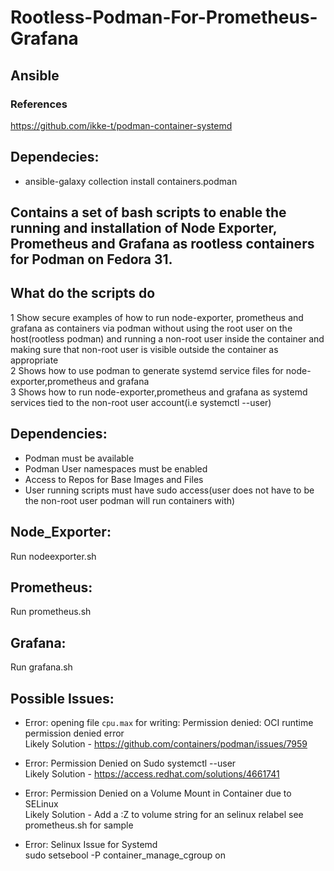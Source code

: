 # Rootless-Podman-For-Prometheus-Grafana

## Ansible 

### References
https://github.com/ikke-t/podman-container-systemd

## Dependecies:<br/>
- ansible-galaxy collection install containers.podman

## Contains a set of bash scripts to enable the running and installation of Node Exporter, Prometheus and Grafana as rootless containers for Podman on Fedora 31.

## What do the scripts do<br/>
1 Show secure examples of how to run node-exporter, prometheus and grafana as containers via podman without using the root user on the host(rootless podman) and running a non-root user inside the container and making sure that non-root user is visible outside the container as appropriate<br/>
2 Shows how to use podman to generate systemd service files for node-exporter,prometheus and grafana<br/>
3 Shows how to run node-exporter,prometheus and grafana as systemd services tied to the non-root user account(i.e systemctl --user)<br/>

## Dependencies:<br/>
- Podman must be available
- Podman User namespaces must be enabled
- Access to Repos for Base Images and Files
- User running scripts must have sudo access(user does not have to be the non-root user podman will run containers with)




## Node_Exporter:
Run nodeexporter.sh

## Prometheus:
Run prometheus.sh

## Grafana:
Run grafana.sh<br/>


## Possible Issues: <br/>
- Error: opening file `cpu.max` for writing: Permission denied: OCI runtime permission denied error<br/>
  Likely Solution - https://github.com/containers/podman/issues/7959

- Error: Permission Denied on Sudo systemctl --user<br/>
  Likely Solution - https://access.redhat.com/solutions/4661741

- Error: Permission Denied on a Volume Mount in Container due to SELinux<br/>
  Likely Solution - Add a :Z to volume string for an selinux relabel see prometheus.sh for sample

- Error: Selinux Issue for Systemd<br/>
  sudo setsebool -P container_manage_cgroup on
  
